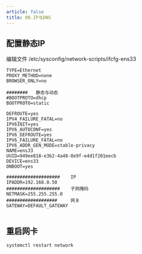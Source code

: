 ```yaml
---
article: false
title: 08.IP与DNS
---
```



## 配置静态IP
编辑文件  /etc/sysconfig/network-scripts/ifcfg-ens33
```text
TYPE=Ethernet
PROXY_METHOD=none
BROWSER_ONLY=no

########   静态与动态
#BOOTPROTO=dhcp
BOOTPROTO=static

DEFROUTE=yes
IPV4_FAILURE_FATAL=no
IPV6INIT=yes
IPV6_AUTOCONF=yes
IPV6_DEFROUTE=yes
IPV6_FAILURE_FATAL=no
IPV6_ADDR_GEN_MODE=stable-privacy
NAME=ens33
UUID=949ee818-e3b2-4a48-8e9f-e4d1f201eecb
DEVICE=ens33
ONBOOT=yes

####################    IP  
IPADDR=192.168.0.50
####################    子网掩码
NETMASK=255.255.255.0
###################     网关
GATEWAY=DEFAULT_GATEWAY


```
## 重启网卡
```shell
systemctl restart network
```


















